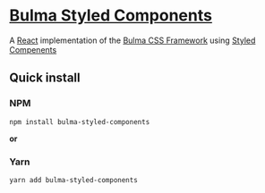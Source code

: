 # [Bulma Styled Components](https://mpaupulaire4.github.io/bulma-styled-components)
A [React](https://reactjs.org/) implementation of the [Bulma CSS Framework](https://bulma.io/) using [Styled Compenents](https://www.styled-components.com/)

## Quick install

### NPM

```
npm install bulma-styled-components
```

**or**

### Yarn

```
yarn add bulma-styled-components
```

